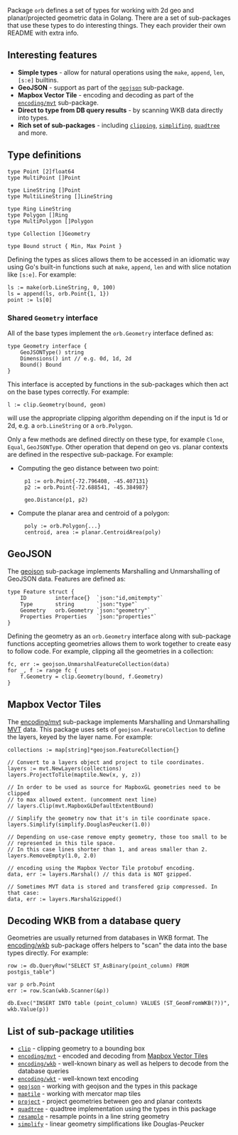 Package `orb` defines a set of types for working with 2d geo and planar/projected geometric data in Golang.
There are a set of sub-packages that use these types to do interesting things.
They each provider their own README with extra info.

## Interesting features

* **Simple types** - allow for natural operations using the `make`, `append`, `len`, `[s:e]` builtins.
* **GeoJSON** - support as part of the [`geojson`](geojson) sub-package.
* **Mapbox Vector Tile** - encoding and decoding as part of the [`encoding/mvt`](encoding/mvt) sub-package.
* **Direct to type from DB query results** - by scanning WKB data directly into types.
* **Rich set of sub-packages** - including [`clipping`](clip), [`simplifing`](simplify), [`quadtree`](quadtree) and more.

## Type definitions

	type Point [2]float64
	type MultiPoint []Point

	type LineString []Point
	type MultiLineString []LineString

	type Ring LineString
	type Polygon []Ring
	type MultiPolygon []Polygon

	type Collection []Geometry

	type Bound struct { Min, Max Point }

Defining the types as slices allows them to be accessed in an idiomatic way
using Go's built-in functions such at `make`, `append`, `len`
and with slice notation like `[s:e]`. For example:

	ls := make(orb.LineString, 0, 100)
	ls = append(ls, orb.Point{1, 1})
	point := ls[0]

### Shared `Geometry` interface

All of the base types implement the `orb.Geometry` interface defined as:

	type Geometry interface {
		GeoJSONType() string
		Dimensions() int // e.g. 0d, 1d, 2d
		Bound() Bound
	}

This interface is accepted by functions in the sub-packages which then act on the
base types correctly. For example:

	l := clip.Geometry(bound, geom)

will use the appropriate clipping algorithm depending on if the input is 1d or 2d,
e.g. a `orb.LineString` or a `orb.Polygon`.

Only a few methods are defined directly on these type, for example `Clone`, `Equal`, `GeoJSONType`.
Other operation that depend on geo vs. planar contexts are defined in the respective sub-package.
For example:

* Computing the geo distance between two point:

		p1 := orb.Point{-72.796408, -45.407131}
		p2 := orb.Point{-72.688541, -45.384987}

		geo.Distance(p1, p2)

* Compute the planar area and centroid of a polygon:

		poly := orb.Polygon{...}
		centroid, area := planar.CentroidArea(poly)

## GeoJSON

The [geojson](geojson) sub-package implements Marshalling and Unmarshalling of GeoJSON data.
Features are defined as:

	type Feature struct {
		ID         interface{}  `json:"id,omitempty"`
		Type       string       `json:"type"`
		Geometry   orb.Geometry `json:"geometry"`
		Properties Properties   `json:"properties"`
	}

Defining the geometry as an `orb.Geometry` interface along with sub-package functions
accepting geometries allows them to work together to create easy to follow code.
For example, clipping all the geometries in a collection:

	fc, err := geojson.UnmarshalFeatureCollection(data)
	for _, f := range fc {
		f.Geometry = clip.Geometry(bound, f.Geometry)
	}

## Mapbox Vector Tiles

The [encoding/mvt](encoding/mvt) sub-package implements Marshalling and
Unmarshalling [MVT](https://www.mapbox.com/vector-tiles/) data.
This package uses sets of `geojson.FeatureCollection` to define the layers,
keyed by the layer name. For example:

	collections := map[string]*geojson.FeatureCollection{}

	// Convert to a layers object and project to tile coordinates.
	layers := mvt.NewLayers(collections)
	layers.ProjectToTile(maptile.New(x, y, z))

    // In order to be used as source for MapboxGL geometries need to be clipped
    // to max allowed extent. (uncomment next line)
    // layers.Clip(mvt.MapboxGLDefaultExtentBound)

	// Simplify the geometry now that it's in tile coordinate space.
	layers.Simplify(simplify.DouglasPeucker(1.0))

	// Depending on use-case remove empty geometry, those too small to be
	// represented in this tile space.
	// In this case lines shorter than 1, and areas smaller than 2.
	layers.RemoveEmpty(1.0, 2.0)

	// encoding using the Mapbox Vector Tile protobuf encoding.
	data, err := layers.Marshal() // this data is NOT gzipped.

	// Sometimes MVT data is stored and transfered gzip compressed. In that case:
	data, err := layers.MarshalGzipped()

## Decoding WKB from a database query

Geometries are usually returned from databases in WKB format. The [encoding/wkb](encoding/wkb)
sub-package offers helpers to "scan" the data into the base types directly.
For example:

	row := db.QueryRow("SELECT ST_AsBinary(point_column) FROM postgis_table")

	var p orb.Point
	err := row.Scan(wkb.Scanner(&p))

	db.Exec("INSERT INTO table (point_column) VALUES (ST_GeomFromWKB(?))", wkb.Value(p))

## List of sub-package utilities

* [`clip`](clip) - clipping geometry to a bounding box
* [`encoding/mvt`](encoding/mvt) - encoded and decoding from [Mapbox Vector Tiles](https://www.mapbox.com/vector-tiles/)
* [`encoding/wkb`](encoding/wkb) - well-known binary as well as helpers to decode from the database queries
* [`encoding/wkt`](encoding/wkt) - well-known text encoding
* [`geojson`](geojson) - working with geojson and the types in this package
* [`maptile`](maptile) - working with mercator map tiles
* [`project`](project) - project geometries between geo and planar contexts
* [`quadtree`](quadtree) - quadtree implementation using the types in this package
* [`resample`](resample) - resample points in a line string geometry
* [`simplify`](simplify) - linear geometry simplifications like Douglas-Peucker
